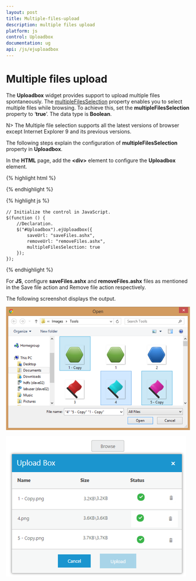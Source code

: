 ```yaml
---
layout: post
title: Multiple-files-upload
description: multiple files upload
platform: js
control: Uploadbox
documentation: ug
api: /js/ejuploadbox
---
```


# Multiple files upload

The **Uploadbox** widget provides support to upload multiple files spontaneously. The [multipleFilesSelection](https://help.syncfusion.com/api/js/ejuploadbox#members:multiplefilesselection) property enables you to select multiple files while browsing.  To achieve this, set the **multipleFilesSelection** property to ‘**true**’. The data type is **Boolean**.

N> The Multiple file selection supports all the latest versions of browser except Internet Explorer 9 and its previous versions.



The following steps explain the configuration of **multipleFilesSelection** property in **Uploadbox**. 

In the **HTML** page, add the **&lt;div&gt;** element to configure the **Uploadbox** element.


{% highlight html %}

<div class="control">
    <div id="Uploadbox"></div>
</div>

{% endhighlight %}

{% highlight js %}

    // Initialize the control in JavaScript.
    $(function () {
        //Declaration.
        $("#Uploadbox").ejUploadbox({
            saveUrl: "saveFiles.ashx",
            removeUrl: "removeFiles.ashx",
            multipleFilesSelection: true
        });
    });

{% endhighlight %}

For **JS**, configure **saveFiles.ashx** and **removeFiles.ashx** files as mentioned in the Save file action and Remove file action respectively.

The following screenshot displays the output.



![](/js/UploadBox/Multiple-files-upload_images/Multiple-files-upload_img1.png)



![](/js/UploadBox/Multiple-files-upload_images/Multiple-files-upload_img2.png)

